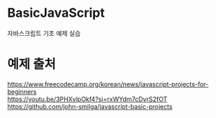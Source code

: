 # BasicJavaScript
자바스크립트 기초 예제 실습

# 예제 출처

https://www.freecodecamp.org/korean/news/javascript-projects-for-beginners <br>
https://youtu.be/3PHXvlpOkf4?si=rxWYdm7cDvrS2fOT <br>
https://github.com/john-smilga/javascript-basic-projects 
